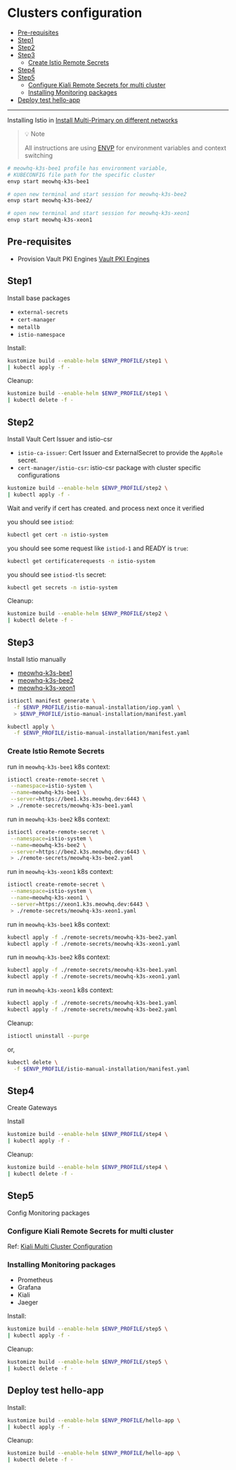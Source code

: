 # Clusters configuration

- [Pre-requisites](#pre-requisites)
- [Step1](#step1)
- [Step2](#step2)
- [Step3](#step3)
  - [Create Istio Remote Secrets](#create-istio-remote-secrets)
- [Step4](#step4)
- [Step5](#step5)
  - [Configure Kiali Remote Secrets for multi cluster](#configure-kiali-remote-secrets-for-multi-cluster)
  - [Installing Monitoring packages](#installing-monitoring-packages)
- [Deploy test hello-app](#deploy-test-hello-app)

----

Installing Istio in [Install Multi-Primary on different networks](https://istio.io/latest/docs/setup/install/multicluster/multi-primary_multi-network/)

> 💡 Note
>
> All instructions are using [ENVP](https://github.com/sunggun-yu/envp) for environment variables and context switching

```bash
# meowhq-k3s-bee1 profile has environment variable,
# KUBECONFIG file path for the specific cluster
envp start meowhq-k3s-bee1

# open new terminal and start session for meowhq-k3s-bee2
envp start meowhq-k3s-bee2/

# open new terminal and start session for meowhq-k3s-xeon1
envp start meowhq-k3s-xeon1
```

## Pre-requisites

- Provision Vault PKI Engines [Vault PKI Engines](../docs/configure-vault-pki-engines.md)

## Step1

Install base packages

- `external-secrets`
- `cert-manager`
- `metallb`
- `istio-namespace`

Install:

```bash
kustomize build --enable-helm $ENVP_PROFILE/step1 \
| kubectl apply -f -
```

Cleanup:

```bash
kustomize build --enable-helm $ENVP_PROFILE/step1 \
| kubectl delete -f -
```

## Step2

Install Vault Cert Issuer and istio-csr

- `istio-ca-issuer`: Cert Issuer and ExternalSecret to provide the `AppRole` secret.
- `cert-manager/istio-csr`: istio-csr package with cluster specific configurations

```bash
kustomize build --enable-helm $ENVP_PROFILE/step2 \
| kubectl apply -f -
```

Wait and verify if cert has created. and process next once it verified

you should see `istiod`:

```bash
kubectl get cert -n istio-system
```

you should see some request like `istiod-1` and READY is `true`:

```bash
kubectl get certificaterequests -n istio-system
```

you should see `istiod-tls` secret:

```bash
kubectl get secrets -n istio-system
```

Cleanup:

```bash
kustomize build --enable-helm $ENVP_PROFILE/step2 \
| kubectl delete -f -
```

## Step3

Install Istio manually

- [meowhq-k3s-bee1](./meowhq-k3s-bee1/istio-manual-installation/README.md)
- [meowhq-k3s-bee2](./meowhq-k3s-bee2/istio-manual-installation/README.md)
- [meowhq-k3s-xeon1](./meowhq-k3s-xeon1/istio-manual-installation/README.md)

```bash
istioctl manifest generate \
  -f $ENVP_PROFILE/istio-manual-installation/iop.yaml \
  > $ENVP_PROFILE/istio-manual-installation/manifest.yaml
```

```bash
kubectl apply \
  -f $ENVP_PROFILE/istio-manual-installation/manifest.yaml
```

### Create Istio Remote Secrets

run in `meowhq-k3s-bee1` k8s context:

```bash
istioctl create-remote-secret \
 --namespace=istio-system \
 --name=meowhq-k3s-bee1 \
 --server=https://bee1.k3s.meowhq.dev:6443 \
 > ./remote-secrets/meowhq-k3s-bee1.yaml
```

run in `meowhq-k3s-bee2` k8s context:

```bash
istioctl create-remote-secret \
 --namespace=istio-system \
 --name=meowhq-k3s-bee2 \
 --server=https://bee2.k3s.meowhq.dev:6443 \
 > ./remote-secrets/meowhq-k3s-bee2.yaml
```

run in `meowhq-k3s-xeon1` k8s context:

```bash
istioctl create-remote-secret \
 --namespace=istio-system \
 --name=meowhq-k3s-xeon1 \
 --server=https://xeon1.k3s.meowhq.dev:6443 \
 > ./remote-secrets/meowhq-k3s-xeon1.yaml
```

run in `meowhq-k3s-bee1` k8s context:

```bash
kubectl apply -f ./remote-secrets/meowhq-k3s-bee2.yaml
kubectl apply -f ./remote-secrets/meowhq-k3s-xeon1.yaml
```

run in `meowhq-k3s-bee2` k8s context:

```bash
kubectl apply -f ./remote-secrets/meowhq-k3s-bee1.yaml
kubectl apply -f ./remote-secrets/meowhq-k3s-xeon1.yaml
```

run in `meowhq-k3s-xeon1` k8s context:

```bash
kubectl apply -f ./remote-secrets/meowhq-k3s-bee1.yaml
kubectl apply -f ./remote-secrets/meowhq-k3s-bee2.yaml
```

Cleanup:

```bash
istioctl uninstall --purge
```

or,

```bash
kubectl delete \
  -f $ENVP_PROFILE/istio-manual-installation/manifest.yaml
```

## Step4

Create Gateways

Install

```bash
kustomize build --enable-helm $ENVP_PROFILE/step4 \
| kubectl apply -f -
```

Cleanup:

```bash
kustomize build --enable-helm $ENVP_PROFILE/step4 \
| kubectl delete -f -
```

## Step5

Config Monitoring packages

### Configure Kiali Remote Secrets for multi cluster

Ref: [Kiali Multi Cluster Configuration](./kiali-multicluster/README.md)

### Installing Monitoring packages

- Prometheus
- Grafana
- Kiali
- Jaeger

Install:

```bash
kustomize build --enable-helm $ENVP_PROFILE/step5 \
| kubectl apply -f -
```

Cleanup:

```bash
kustomize build --enable-helm $ENVP_PROFILE/step5 \
| kubectl delete -f -
```

## Deploy test hello-app

Install:

```bash
kustomize build --enable-helm $ENVP_PROFILE/hello-app \
| kubectl apply -f -
```

Cleanup:

```bash
kustomize build --enable-helm $ENVP_PROFILE/hello-app \
| kubectl delete -f -
```
